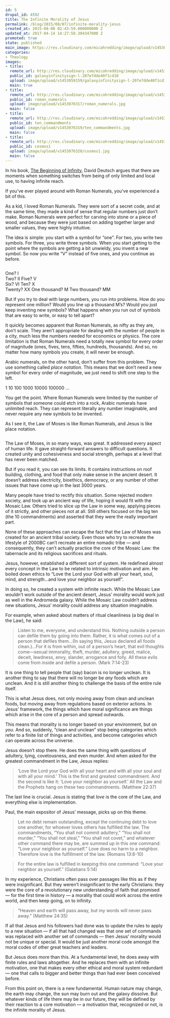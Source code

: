 ```yaml
---
id: 5
drupal_id: 4592
title: The Infinite Morality of Jesus
permalink: /blog/2015/08/07/infinite-morality-jesus
created_at: 2015-08-08 02:43:59.000000000 Z
updated_at: 2017-04-14 14:27:58.304347000 Z
promoted: true
state: published
main_image: https://res.cloudinary.com/micahredding/image/upload/v1453059159/galaxyinfinitysign-l-207e7dde40f1cd10.jpg
categories:
- Theology
images:
- title: 
  remote_url: http://res.cloudinary.com/micahredding/image/upload/v1453059159/galaxyinfinitysign-l-207e7dde40f1cd10.jpg
  public_id: galaxyinfinitysign-l-207e7dde40f1cd10
  upload: image/upload/v1453059159/galaxyinfinitysign-l-207e7dde40f1cd10.jpg
  main: true
- title: 
  remote_url: http://res.cloudinary.com/micahredding/image/upload/v1453076317/roman_numerals.jpg
  public_id: roman_numerals
  upload: image/upload/v1453076317/roman_numerals.jpg
  main: false
- title: 
  remote_url: http://res.cloudinary.com/micahredding/image/upload/v1453076319/ten_commandments.jpg
  public_id: ten_commandments
  upload: image/upload/v1453076319/ten_commandments.jpg
  main: false
- title: 
  remote_url: http://res.cloudinary.com/micahredding/image/upload/v1453076320/cosmos1.jpg
  public_id: cosmos1
  upload: image/upload/v1453076320/cosmos1.jpg
  main: false
---
```

In his book, [The Beginning of Infinity](http://amzn.to/1W6ETZN), David Deutsch argues that there are moments when something switches from being of only limited and local use, to having infinite reach.

If you’ve ever played around with Roman Numerals, you’ve experienced a bit of this. 

As a kid, I loved Roman Numerals. They were sort of a secret code, and at the same time, they made a kind of sense that regular numbers just don’t make. Roman Numerals were perfect for carving into stone or a piece of wood, and because they were just based on adding together larger and smaller values, they were highly intuitive.

The idea is simple: you start with a symbol for “one”. For two, you write two symbols. For three, you write three symbols. When you start getting to the point where the symbols are getting a bit unwieldy, you invent a new symbol. So now you write “V” instead of five ones, and you continue as before.

<img src="http://res.cloudinary.com/micahredding/image/upload/v1453076317/roman_numerals.jpg" alt="" title="" class="image-full" style="max-width: 100%; height:auto;" />

One? I                        
Two? II
Five? V                      
Six? VI
Ten? X                      
Twenty? XX
One thousand? M
Two thousand? MM  

But if you try to deal with large numbers, you run into problems. How do you represent one million? Would you line up a thousand M’s? Would you just keep inventing new symbols? What happens when you run out of symbols that are easy to write, or easy to tell apart?

It quickly becomes apparent that Roman Numerals, as nifty as they are, don’t scale. They aren’t appropriate for dealing with the number of people in a city, much less the numbers needed for economics or physics. The core limitation is that Roman Numerals need a totally new symbol for every order of magnitude (ones, fives, tens, fifties, hundreds, thousands). And so, no matter how many symbols you create, it will never be enough.

Arabic numerals, on the other hand, don’t suffer from this problem. They use something called *place notation*. This means that we don’t need a new symbol for every order of magnitude, we just need to shift one step to the left.

1
10
100
1000
10000
100000
…

You get the point. Where Roman Numerals were limited by the number of symbols that someone could etch into a rock, Arabic numerals have unlimited reach. They can represent literally any number imaginable, and never require any new symbols to be invented.

As I see it, the Law of Moses is like Roman Numerals, and Jesus is like place notation.

<img src="http://res.cloudinary.com/micahredding/image/upload/v1453076319/ten_commandments.jpg" alt="" title="" class="image-full" style="max-width: 100%; height:auto;" />

The Law of Moses, in so many ways, was great. It addressed every aspect of human life. It gave straight-forward answers to difficult questions. It created unity and cohesiveness and social strength, perhaps at a level that has never been matched.

But if you read it, you can see its limits. It contains instructions on roof building, clothing, and food that only make sense in the ancient desert. It doesn’t address electricity, bioethics, democracy, or any number of other issues that have come up in the last 3000 years.

Many people have tried to rectify this situation. Some rejected modern society, and took up an ancient way of life, hoping it would fit with the Mosaic Law. Others tried to slice up the Law in some way, applying pieces of it strictly, and other pieces not at all. Still others focused on the big ten (the 10 commandments) and asserted that they were the really important part.

None of these approaches can escape the fact that the Law of Moses was created for an ancient tribal society. Even those who try to recreate the lifestyle of 2000BC can’t recreate an entire nomadic tribe — and consequently, they can’t actually practice the core of the Mosaic Law: the tabernacle and its religious sacrifices and rituals.

Jesus, however, established a different sort of system. He redefined almost every concept in the Law to be related to intrinsic motivation and aim. He boiled down ethics to “Love the Lord your God with all your heart, soul, mind, and strength…and love your neighbor as yourself”. 

In doing so, he created a system with infinite reach. While the Mosaic Law wouldn’t work outside of the ancient desert, Jesus’ morality would work just as well in the Andromeda galaxy. While the Mosaic Law couldn’t address new situations, Jesus’ morality could address any situation imaginable.

For example, when asked about matters of ritual cleanliness (a big deal in the Law), he said:

> Listen to me, everyone, and understand this. Nothing outside a person can defile them by going into them. Rather, it is what comes out of a person that defiles them…(In saying this, Jesus declared all foods clean.)…For it is from within, out of a person’s heart, that evil thoughts come—sexual immorality, theft, murder, adultery, greed, malice, deceit, lewdness, envy, slander, arrogance and folly. All these evils come from inside and defile a person. (Mark 7:14-23)

It is one thing to tell people that (say) bacon is no longer unclean. It is another thing to say that there will no longer be *any* foods which are unclean. And it is still another thing to challenge the basis of the entire rule itself.

This is what Jesus does, not only moving away from clean and unclean foods, but moving away from regulations based on exterior actions. In Jesus’ framework, the things which have moral significance are things which arise in the core of a person and spread outwards.

This means that morality is no longer based on your environment, but on *you*. And so, suddenly, “clean and unclean” stop being categories which refer to a finite list of things and activities, and become categories which can operate across the universe.

Jesus doesn’t stop there. He does the same thing with questions of adultery, lying, covetousness, and even murder. And when asked for the greatest commandment in the Law, Jesus replies:

> ‘Love the Lord your God with all your heart and with all your soul and with all your mind.’ This is the first and greatest commandment. And the second is like it: ‘Love your neighbor as yourself.’ All the Law and the Prophets hang on these two commandments. (Matthew 22:37)

The last line is crucial. Jesus is stating that *love* is the core of the Law, and everything else is implementation. 

Paul, the main expositor of Jesus’ message, picks up on this theme.

> Let no debt remain outstanding, except the continuing debt to love one another, for whoever loves others has fulfilled the law. The commandments, “You shall not commit adultery,” “You shall not murder,” “You shall not steal,” “You shall not covet,” and whatever other command there may be, are summed up in this one command: “Love your neighbor as yourself.” Love does no harm to a neighbor. Therefore love is the fulfillment of the law. (Romans 13:8-10)  
  
> For the entire law is fulfilled in keeping this one command: “Love your neighbor as yourself.” (Galatians 5:14)  

In my experience, Christians often pass over passages like this as if they were insignificant. But they weren’t insignificant to the early Christians: they were the core of a revolutionary new understanding of faith that promised — for the first time in history — a morality that could work across the entire world, and then keep going, on to infinity.

> “Heaven and earth will pass away, but my words will never pass away.” (Matthew 24:35)

If all that Jesus and his followers had done was to update the rules to apply to a new situation — if all that had changed was that one set of commands was replaced with another set of commands — then Jesus’ morality would not be unique or special. It would be just another moral code amongst the moral codes of other great teachers and leaders. 

But Jesus does more than this. At a fundamental level, he does away with finite rules and laws altogether. And he replaces them with an infinite motivation, one that makes every other ethical and moral system redundant — one that calls to bigger and better things than had ever been conceived before.

From this point on, there is a new fundamental. Human nature may change, the earth may change, the sun may burn out and the galaxy dissolve. But whatever kinds of life there may be in our future, they will be defined by their reaction to a core motivation — a motivation that, recognized or not, is the infinite morality of Jesus.

<img src="http://res.cloudinary.com/micahredding/image/upload/v1453076320/cosmos1.jpg" alt="" title="" class="image-full" style="max-width: 100%; height:auto;" />
